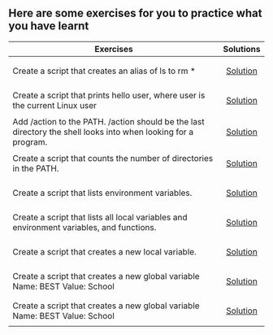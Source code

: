 ## Here are some exercises for you to practice what you have learnt
|    Exercises                                                      | Solutions |
| -------------                                                     |:-------------:|
| Create a script that creates an alias of  ls to rm *| <a href="../0x03-shell_variables_expansions/0-alias"><p>Solution</p></a>     |
| Create a script that prints hello user, where user is the current Linux user| <a href="../0x03-shell_variables_expansions/1-hello_you"><p>Solution</p></a>     |
| Add /action to the PATH. /action should be the last directory the shell looks into when looking for a program.| <a href="../0x03-shell_variables_expansions/2-path"><p>Solution</p></a>     |
|Create a script that counts the number of directories in the PATH.| <a href="../0x03-shell_variables_expansions/3-paths"><p>Solution</p></a> |
|Create a script that lists environment variables.| <a href="../0x03-shell_variables_expansions/4-global_variables"><p>Solution</p></a>     |
|Create a script that lists all local variables and environment variables, and functions.| <a href="../0x03-shell_variables_expansions/5-local_variables"><p>Solution</p></a>     |
|Create a script that creates a new local variable.| <a href="../0x03-shell_variables_expansions/6-create_local_variables"><p>Solution</p></a>|
|Create a script that creates a new global variable Name: BEST Value: School| <a href="../0x03-shell_variables_expansions/7-create_global_variables"><p>Solution</p><a>|
|Create a script that creates a new global variable Name: BEST Value: School| <a href="../0x03-shell_variables_expansions/7-create_global_variables"><p>Solution</p></a>|